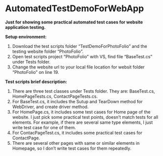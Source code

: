 # AutomatedTestDemoForWebApp
**Just for showing some practical automated test cases for website application testing.**

**Setup environment:**
1.	Download the test scripts folder “TestDemoForPhotoFolio” and the testing website folder “PhotoFolio”.
2.	Open test scripts project “PhotoFolio” with VS, find file “BaseTest.cs” under Tests folder.
3.	Change the website url to your local file location for websit folder “PhotoFolio” on line 19.

**Test scripts brief description:**
1.	There are three test classes under Tests folder. They are: BaseTest.cs, HomePageTests.cs, ContactPageTests.cs.
2.	For BaseTest.cs, it includes the Sutup and TearDown method for WebDriver, and create driver method.
3.	For HomePage.cs, it includes some test cases for Home page of the website. I just pick some practical test points, doesn’t match tests for all elements. For example, if there are several same type elements, I just write test case for one of them.
4.	For ContacPageTest.cs, it includes some practical test cases for ContactPage.
5.	There are several other pages with same or similar elements in Homepage, so I don’t write test cases for them repeatedly.

